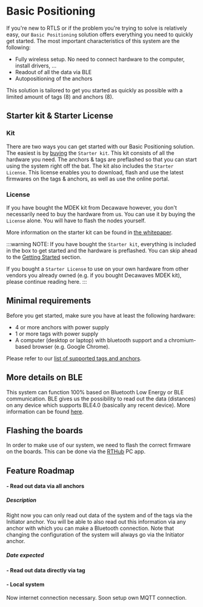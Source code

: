 # Basic Positioning
If you're new to RTLS or if the problem you're trying to solve is relatively easy, our `Basic Positioning` solution offers everything you need to quickly get started.
The most important characteristics of this system are the following:
 - Fully wireless setup. No need to connect hardware to the computer, install drivers, ...
 - Readout of all the data via BLE
 - Autopositioning of the anchors 

This solution is tailored to get you started as quickly as possible with a limited amount of tags (8) and anchors (8).

## Starter kit & Starter License
### Kit
There are two ways you can get started with our Basic Positioning solution. The easiest is by [buying](https://rtloc.com/product/rtls-kit-starter/) the `Starter kit`. This kit consists of all the hardware you need. The anchors & tags are preflashed so that you can start using the system right off the bat.
The kit also includes the `Starter  License`. This license enables you to download, flash and use the latest firmwares on the tags & anchors, as well as use the online portal.

### License
If you have bought the MDEK kit from Decawave however, you don't necessarily need to buy the hardware from us. You can use it by buying the `License` alone. You will have to flash the nodes yourself.

More information on the starter kit can be found in [the whitepaper](http://callitrix.com/assets/docs/files/starterskit_whitepaper.pdf).


:::warning NOTE:
  If you have bought the `Starter kit`, everything is included in the box to get started and the hardware is preflashed.
  You can skip ahead to the [Getting Started](/getstarted/basic_positioning_getting_started.html#getting-started) section.

  If you bought a `Starter License` to use on your own hardware from other vendors you already owned (e.g. if you bought Decawaves MDEK kit), please continue reading here.
:::

## Minimal requirements
Before you get started, make sure you have at least the following hardware:
 - 4 or more anchors with power supply
 - 1 or more tags with power supply
 - A computer (desktop or laptop) with bluetooth support and a chromium-based browser (e.g. Google Chrome).

 Please refer to our [list of supported tags and anchors](hardware/hw_boards.html).

## More details on BLE
This system can function 100% based on Bluetooth Low Energy or BLE communication.
BLE gives us the possibility to read out the data (distances) on any device which supports BLE4.0 (basically any recent device).
More information can be found [here](/hardware/hw_interface_ble.html).


## Flashing the boards
In order to make use of our system, we need to flash the correct firmware on the boards.
This can be done via the [RTHub](/hub/firmware.html) PC app.

<!-- 
## Features
### Fully Wireless

### Fully Automatic

### Autopos

### Configuring the system

### APIs

-->

## Feature Roadmap
#### - Read out data via all anchors
##### Description
Right now you can only read out data of the system and of the tags via the Initiator anchor.
You will be able to also read out this information via any anchor with which you can make a Bluetooth connection.
Note that changing the configuration of the system will always go via the Initiator anchor.

##### Date expected

#### - Read out data directly via tag

#### - Local system
Now internet connection necessary. 
Soon setup own MQTT connection.
